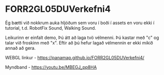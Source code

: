 # FORR2GL05DUVerkefni4

Ég bætti við nokkrum auka hljóðum sem voru í boði í assets en voru ekki í tutorial, t.d. RobotFix Sound, Walking Sound.

Leikurinn er einfalt demo, Þú átt að laga tvö vélmenni. Þú kastar með "c" og talar við froskinn með "x". Eftir að þú hefur lagað vélmennin er ekki mikið annað að gera.

WEBGL linkur - https://panamap.github.io/FORR2GL05DUVerkefni4/

Myndband - https://youtu.be/MBEGJ_pp8HA
